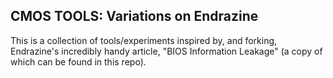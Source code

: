 ## CMOS TOOLS: Variations on Endrazine

This is a collection of tools/experiments inspired by, and forking,
Endrazine's incredibly handy article, "BIOS Information Leakage" (a copy of 
which can be found in this repo). 

